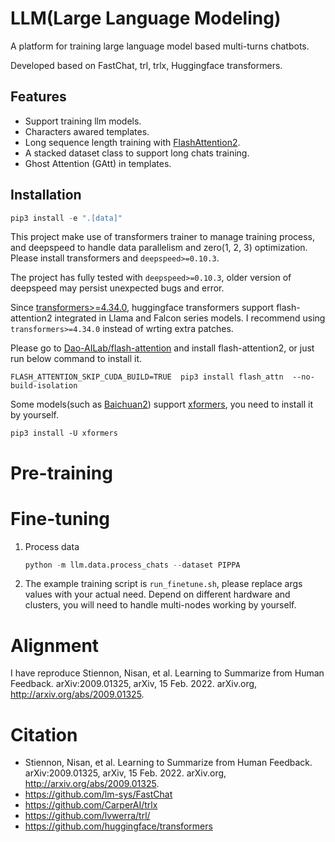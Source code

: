 # LLM(Large Language Modeling)
A platform for training large language model based multi-turns chatbots.

Developed based on FastChat, trl, trlx, Huggingface transformers.

## Features
* Support training llm models.
* Characters awared templates.
* Long sequence length training with [FlashAttention2](https://github.com/HazyResearch/flash-attention). 
* A stacked dataset class to support long chats training. 
* Ghost Attention (GAtt) in templates.

## Installation
```python
pip3 install -e ".[data]"
```

This project make use of transformers trainer to manage training process, and deepspeed to handle data parallelism and zero(1, 2, 3) optimization. Please install transformers and `deepspeed>=0.10.3`.

The project has fully tested with `deepspeed>=0.10.3`, older version of deepspeed may persist unexpected bugs and error.

Since [transformers>=4.34.0](https://github.com/huggingface/transformers/releases), huggingface transformers support flash-attention2 integrated in Llama and Falcon series models. I recommend using `transformers>=4.34.0` instead of wrting extra patches.

Please go to [Dao-AILab/flash-attention](https://github.com/Dao-AILab/flash-attention) and install flash-attention2, or just run below command to install it.
```
FLASH_ATTENTION_SKIP_CUDA_BUILD=TRUE  pip3 install flash_attn  --no-build-isolation
```

Some models(such as [Baichuan2](https://github.com/baichuan-inc/Baichuan2)) support [xformers](https://github.com/facebookresearch/xformers), you need to install it by yourself.
```
pip3 install -U xformers
```


# Pre-training

# Fine-tuning
1. Process data
    ```python
    python -m llm.data.process_chats --dataset PIPPA
    ```

2. The example training script is `run_finetune.sh`, please replace args values with your actual need. Depend on different hardware and clusters, you will need to handle multi-nodes working by yourself.


# Alignment
I have reproduce Stiennon, Nisan, et al. Learning to Summarize from Human Feedback. arXiv:2009.01325, arXiv, 15 Feb. 2022. arXiv.org, http://arxiv.org/abs/2009.01325.



# Citation
* Stiennon, Nisan, et al. Learning to Summarize from Human Feedback. arXiv:2009.01325, arXiv, 15 Feb. 2022. arXiv.org, http://arxiv.org/abs/2009.01325.
* https://github.com/lm-sys/FastChat
* https://github.com/CarperAI/trlx
* https://github.com/lvwerra/trl/
* https://github.com/huggingface/transformers